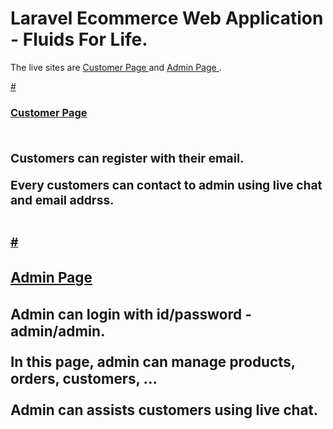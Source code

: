 <h1>Laravel Ecommerce Web Application - Fluids For Life.</h1>

The live sites are <a href = "https://fluidsforlife.com"> Customer Page </a> and <a href="https://fluidsforlife.com/community_admin"> Admin Page </a> .
<br>

<a href = "https://fluidsforlife.com"> #<h3>Customer Page<h3> </a>
<br>
Customers can register with their email.

Every customers can contact to admin using live chat and email addrss.

<br>
<a href="https://fluidsforlife.com/community_admin"> #<h3>Admin Page<h3> </a>
Admin can login with id/password - <strong>admin/admin<strong>.

In this page, admin can manage products, orders, customers, ...

Admin can assists customers using live chat.

